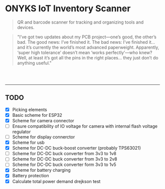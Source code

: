 # ONYKS IoT Inventory Scanner

> QR and barcode scanner for tracking and organizing tools and devices.

> "I’ve got two updates about my PCB project—one’s good, the other’s bad. The good news: I’ve finished it. The bad news: I’ve finished it… and it’s currently the world’s most advanced paperweight. Apparently, ‘super high tolerance’ doesn’t mean ‘works perfectly’—who knew? Well, at least it’s got all the pins in the right places... they just don’t do anything useful."

<br />
<br />

---

## TODO
- [x] Picking elements
- [x] Basic scheme for ESP32
- [x] Scheme for camera connector
- [ ] Ensure compatibility of IO voltage for camera with internal flash voltage regulator
- [ ] Scheme for display connerctor
- [x] Scheme for usb 
- [x] Scheme for DC-DC buck-boost converter (probably TPS63021)
- [ ] Scheme for DC-DC buck converter from 3v3 to 1v8
- [ ] Scheme for DC-DC buck converter from 3v3 to 2v8
- [ ] Scheme for DC-DC buck converter form 3v3 to 1v5
- [x] Scheme for battery charging
- [x] Battery protection
- [x] Calculate total power demand
drejkson test 
